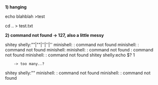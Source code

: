 

**1) hanging**

echo blahblah >test

cd .. > test.txt

**2) command not found -> 127, also a little messy**

shitey shelly:""|""|''|''|''
minishell: : command not found
minishell: : command not found
minishell: minishell: : command not found
: command not found
minishell: : command not found
shitey shelly:echo $?
1

		-> too many..?

shitey shelly:""
minishell: : command not found
minishell: : command not found
